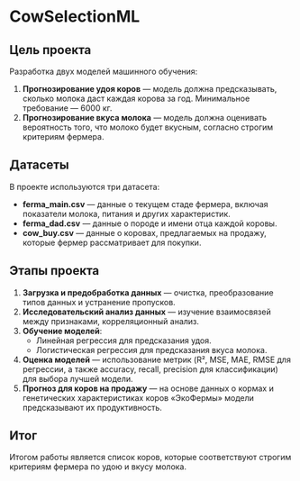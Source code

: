 # CowSelectionML

## Цель проекта
Разработка двух моделей машинного обучения:

1. **Прогнозирование удоя коров** — модель должна предсказывать, сколько молока даст каждая корова за год. Минимальное требование — 6000 кг.
2. **Прогнозирование вкуса молока** — модель должна оценивать вероятность того, что молоко будет вкусным, согласно строгим критериям фермера.

## Датасеты
В проекте используются три датасета:

- **ferma_main.csv** — данные о текущем стаде фермера, включая показатели молока, питания и других характеристик.
- **ferma_dad.csv** — данные о породе и имени отца каждой коровы.
- **cow_buy.csv** — данные о коровах, предлагаемых на продажу, которые фермер рассматривает для покупки.

## Этапы проекта
1. **Загрузка и предобработка данных** — очистка, преобразование типов данных и устранение пропусков.
2. **Исследовательский анализ данных** — изучение взаимосвязей между признаками, корреляционный анализ.
3. **Обучение моделей**:
   - Линейная регрессия для предсказания удоя.
   - Логистическая регрессия для предсказания вкуса молока.
4. **Оценка моделей** — использование метрик (R², MSE, MAE, RMSE для регрессии, а также accuracy, recall, precision для классификации) для выбора лучшей модели.
5. **Прогноз для коров на продажу** — на основе данных о кормах и генетических характеристиках коров «ЭкоФермы» модели предсказывают их продуктивность.

## Итог
Итогом работы является список коров, которые соответствуют строгим критериям фермера по удою и вкусу молока.
